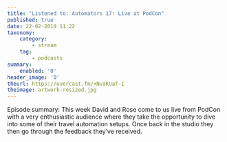 ```yaml
---
title: "Listened to: Automators 17: Live at PodCon"
published: true
date: 22-02-2019 11:22
taxonomy:
    category:
        - stream
    tag:
        - podcasts
summary:
    enabled: '0'
header_image: '0'
theurl: https://overcast.fm/+NvaKUaT-I
theimage: artwork-resized.jpg
--- 
```

Episode summary: This week David and Rose come to us live from PodCon with a very enthusiastic audience where they take the opportunity to dive into some of their travel automation setups. Once back in the studio they then go through the feedback they’ve received.
